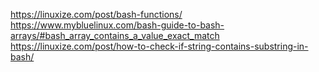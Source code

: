 https://linuxize.com/post/bash-functions/
https://www.mybluelinux.com/bash-guide-to-bash-arrays/#bash_array_contains_a_value_exact_match
https://linuxize.com/post/how-to-check-if-string-contains-substring-in-bash/